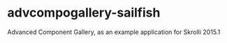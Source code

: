 advcompogallery-sailfish
========================

Advanced Component Gallery, as an example application for Skrolli 2015.1
